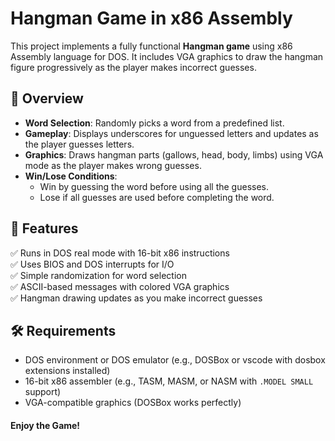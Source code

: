 # Hangman Game in x86 Assembly 

This project implements a fully functional **Hangman game** using x86 Assembly language for DOS. It includes VGA graphics to draw the hangman figure progressively as the player makes incorrect guesses.

## 📜 Overview

- **Word Selection**: Randomly picks a word from a predefined list.
- **Gameplay**: Displays underscores for unguessed letters and updates as the player guesses letters.
- **Graphics**: Draws hangman parts (gallows, head, body, limbs) using VGA mode as the player makes wrong guesses.
- **Win/Lose Conditions**:
  - Win by guessing the word before using all the guesses.
  - Lose if all guesses are used before completing the word.

## 🚀 Features

✅ Runs in DOS real mode with 16-bit x86 instructions  
✅ Uses BIOS and DOS interrupts for I/O  
✅ Simple randomization for word selection  
✅ ASCII-based messages with colored VGA graphics  
✅ Hangman drawing updates as you make incorrect guesses

## 🛠️ Requirements

- DOS environment or DOS emulator (e.g., DOSBox or vscode with dosbox extensions installed)
- 16-bit x86 assembler (e.g., TASM, MASM, or NASM with `.MODEL SMALL` support)
- VGA-compatible graphics (DOSBox works perfectly)

#### Enjoy the Game!
